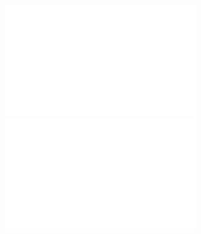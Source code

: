 <a href="https://github.com/jstrieb/github-stats">
<img style="border:none;" src="https://github.com/leopoglia/leopoglia/blob/master/generated/overview.svg#gh-dark-mode-only" />
<img src="https://github.com/leopoglia/leopoglia/blob/master/generated/languages.svg#gh-dark-mode-only" />
</a>

